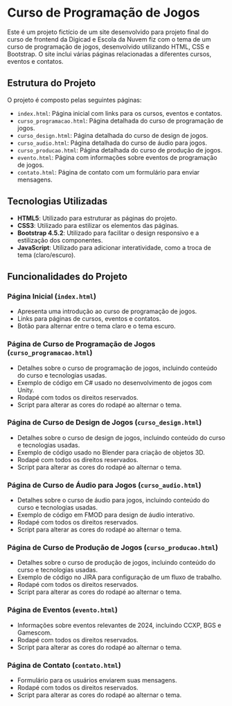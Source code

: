 # Curso de Programação de Jogos

Este é um projeto fictício de um site desenvolvido para projeto final do curso de frontend da Digicad e Escola da Nuvem fiz com o tema de um curso de programação de jogos, desenvolvido utilizando HTML, CSS e Bootstrap. O site inclui várias páginas relacionadas a diferentes cursos, eventos e contatos.

## Estrutura do Projeto

O projeto é composto pelas seguintes páginas:
- `index.html`: Página inicial com links para os cursos, eventos e contatos.
- `curso_programacao.html`: Página detalhada do curso de programação de jogos.
- `curso_design.html`: Página detalhada do curso de design de jogos.
- `curso_audio.html`: Página detalhada do curso de áudio para jogos.
- `curso_producao.html`: Página detalhada do curso de produção de jogos.
- `evento.html`: Página com informações sobre eventos de programação de jogos.
- `contato.html`: Página de contato com um formulário para enviar mensagens.

## Tecnologias Utilizadas

- **HTML5**: Utilizado para estruturar as páginas do projeto.
- **CSS3**: Utilizado para estilizar os elementos das páginas.
- **Bootstrap 4.5.2**: Utilizado para facilitar o design responsivo e a estilização dos componentes.
- **JavaScript**: Utilizado para adicionar interatividade, como a troca de tema (claro/escuro).

## Funcionalidades do Projeto

### Página Inicial (`index.html`)
- Apresenta uma introdução ao curso de programação de jogos.
- Links para páginas de cursos, eventos e contatos.
- Botão para alternar entre o tema claro e o tema escuro.

### Página de Curso de Programação de Jogos (`curso_programacao.html`)
- Detalhes sobre o curso de programação de jogos, incluindo conteúdo do curso e tecnologias usadas.
- Exemplo de código em C# usado no desenvolvimento de jogos com Unity.
- Rodapé com todos os direitos reservados.
- Script para alterar as cores do rodapé ao alternar o tema.

### Página de Curso de Design de Jogos (`curso_design.html`)
- Detalhes sobre o curso de design de jogos, incluindo conteúdo do curso e tecnologias usadas.
- Exemplo de código usado no Blender para criação de objetos 3D.
- Rodapé com todos os direitos reservados.
- Script para alterar as cores do rodapé ao alternar o tema.

### Página de Curso de Áudio para Jogos (`curso_audio.html`)
- Detalhes sobre o curso de áudio para jogos, incluindo conteúdo do curso e tecnologias usadas.
- Exemplo de código em FMOD para design de áudio interativo.
- Rodapé com todos os direitos reservados.
- Script para alterar as cores do rodapé ao alternar o tema.

### Página de Curso de Produção de Jogos (`curso_producao.html`)
- Detalhes sobre o curso de produção de jogos, incluindo conteúdo do curso e tecnologias usadas.
- Exemplo de código no JIRA para configuração de um fluxo de trabalho.
- Rodapé com todos os direitos reservados.
- Script para alterar as cores do rodapé ao alternar o tema.

### Página de Eventos (`evento.html`)
- Informações sobre eventos relevantes de 2024, incluindo CCXP, BGS e Gamescom.
- Rodapé com todos os direitos reservados.
- Script para alterar as cores do rodapé ao alternar o tema.

### Página de Contato (`contato.html`)
- Formulário para os usuários enviarem suas mensagens.
- Rodapé com todos os direitos reservados.
- Script para alterar as cores do rodapé ao alternar o tema.

